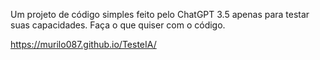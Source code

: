 Um projeto de código simples feito pelo ChatGPT 3.5 apenas para testar suas capacidades. Faça o que quiser com o código.


https://murilo087.github.io/TesteIA/
